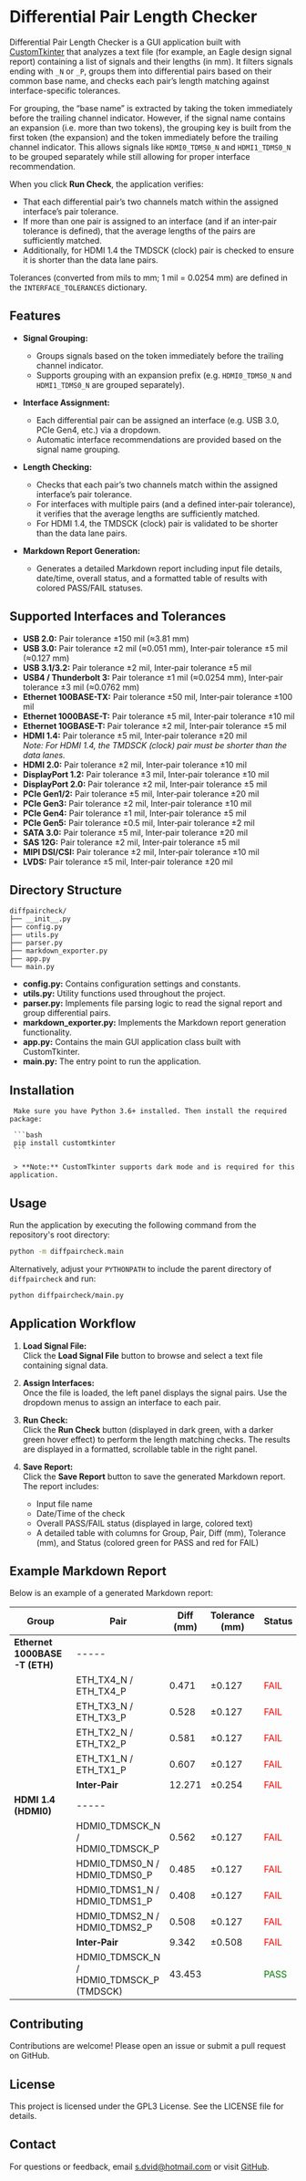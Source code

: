 # Differential Pair Length Checker

Differential Pair Length Checker is a GUI application built with [CustomTkinter](https://github.com/TomSchimansky/CustomTkinter) that analyzes a text file (for example, an Eagle design signal report) containing a list of signals and their lengths (in mm). It filters signals ending with `_N` or `_P`, groups them into differential pairs based on their common base name, and checks each pair’s length matching against interface-specific tolerances.

For grouping, the “base name” is extracted by taking the token immediately before the trailing channel indicator. However, if the signal name contains an expansion (i.e. more than two tokens), the grouping key is built from the first token (the expansion) and the token immediately before the trailing channel indicator. This allows signals like `HDMI0_TDMS0_N` and `HDMI1_TDMS0_N` to be grouped separately while still allowing for proper interface recommendation.

When you click **Run Check**, the application verifies:
- That each differential pair’s two channels match within the assigned interface’s pair tolerance.
- If more than one pair is assigned to an interface (and if an inter‑pair tolerance is defined), that the average lengths of the pairs are sufficiently matched.
- Additionally, for HDMI 1.4 the TMDSCK (clock) pair is checked to ensure it is shorter than the data lane pairs.

Tolerances (converted from mils to mm; 1 mil = 0.0254 mm) are defined in the `INTERFACE_TOLERANCES` dictionary.

## Features

- **Signal Grouping:**  
    - Groups signals based on the token immediately before the trailing channel indicator.
    - Supports grouping with an expansion prefix (e.g. `HDMI0_TDMS0_N` and `HDMI1_TDMS0_N` are grouped separately).

- **Interface Assignment:**  
    - Each differential pair can be assigned an interface (e.g. USB 3.0, PCIe Gen4, etc.) via a dropdown.
    - Automatic interface recommendations are provided based on the signal name grouping.

- **Length Checking:**  
    - Checks that each pair’s two channels match within the assigned interface’s pair tolerance.
    - For interfaces with multiple pairs (and a defined inter‑pair tolerance), it verifies that the average lengths are sufficiently matched.
    - For HDMI 1.4, the TMDSCK (clock) pair is validated to be shorter than the data lane pairs.

- **Markdown Report Generation:**  
    - Generates a detailed Markdown report including input file details, date/time, overall status, and a formatted table of results with colored PASS/FAIL statuses.

## Supported Interfaces and Tolerances

- **USB 2.0:** Pair tolerance ±150 mil (≈3.81 mm)
- **USB 3.0:** Pair tolerance ±2 mil (≈0.051 mm), Inter‑pair tolerance ±5 mil (≈0.127 mm)
- **USB 3.1/3.2:** Pair tolerance ±2 mil, Inter‑pair tolerance ±5 mil
- **USB4 / Thunderbolt 3:** Pair tolerance ±1 mil (≈0.0254 mm), Inter‑pair tolerance ±3 mil (≈0.0762 mm)
- **Ethernet 100BASE-TX:** Pair tolerance ±50 mil, Inter‑pair tolerance ±100 mil
- **Ethernet 1000BASE-T:** Pair tolerance ±5 mil, Inter‑pair tolerance ±10 mil
- **Ethernet 10GBASE-T:** Pair tolerance ±2 mil, Inter‑pair tolerance ±5 mil
- **HDMI 1.4:** Pair tolerance ±5 mil, Inter‑pair tolerance ±20 mil  
    *Note: For HDMI 1.4, the TMDSCK (clock) pair must be shorter than the data lanes.*
- **HDMI 2.0:** Pair tolerance ±2 mil, Inter‑pair tolerance ±10 mil
- **DisplayPort 1.2:** Pair tolerance ±3 mil, Inter‑pair tolerance ±10 mil
- **DisplayPort 2.0:** Pair tolerance ±2 mil, Inter‑pair tolerance ±5 mil
- **PCIe Gen1/2:** Pair tolerance ±5 mil, Inter‑pair tolerance ±20 mil
- **PCIe Gen3:** Pair tolerance ±2 mil, Inter‑pair tolerance ±10 mil
- **PCIe Gen4:** Pair tolerance ±1 mil, Inter‑pair tolerance ±5 mil
- **PCIe Gen5:** Pair tolerance ±0.5 mil, Inter‑pair tolerance ±2 mil
- **SATA 3.0:** Pair tolerance ±5 mil, Inter‑pair tolerance ±20 mil
- **SAS 12G:** Pair tolerance ±2 mil, Inter‑pair tolerance ±5 mil
- **MIPI DSI/CSI:** Pair tolerance ±2 mil, Inter‑pair tolerance ±10 mil
- **LVDS:** Pair tolerance ±5 mil, Inter‑pair tolerance ±20 mil

## Directory Structure

```
diffpaircheck/
├── __init__.py
├── config.py
├── utils.py
├── parser.py
├── markdown_exporter.py
├── app.py
└── main.py
```

- **config.py:** Contains configuration settings and constants.
- **utils.py:** Utility functions used throughout the project.
- **parser.py:** Implements file parsing logic to read the signal report and group differential pairs.
- **markdown_exporter.py:** Implements the Markdown report generation functionality.
- **app.py:** Contains the main GUI application class built with CustomTkinter.
- **main.py:** The entry point to run the application.

## Installation

     Make sure you have Python 3.6+ installed. Then install the required package:

     ```bash
     pip install customtkinter
     ```

     > **Note:** CustomTkinter supports dark mode and is required for this application.

## Usage

Run the application by executing the following command from the repository's root directory:

```bash
python -m diffpaircheck.main
```

Alternatively, adjust your `PYTHONPATH` to include the parent directory of `diffpaircheck` and run:

```bash
python diffpaircheck/main.py
```

## Application Workflow

1. **Load Signal File:**  
     Click the **Load Signal File** button to browse and select a text file containing signal data.

2. **Assign Interfaces:**  
     Once the file is loaded, the left panel displays the signal pairs. Use the dropdown menus to assign an interface to each pair.

3. **Run Check:**  
     Click the **Run Check** button (displayed in dark green, with a darker green hover effect) to perform the length matching checks. The results are displayed in a formatted, scrollable table in the right panel.

4. **Save Report:**  
     Click the **Save Report** button to save the generated Markdown report. The report includes:
     - Input file name
     - Date/Time of the check
     - Overall PASS/FAIL status (displayed in large, colored text)
     - A detailed table with columns for Group, Pair, Diff (mm), Tolerance (mm), and Status (colored green for PASS and red for FAIL)

## Example Markdown Report

Below is an example of a generated Markdown report:

| **Group** | **Pair** | **Diff (mm)** | **Tolerance (mm)** | **Status** |
| --- | --- | --- | --- | --- |
| **Ethernet 1000BASE-T (ETH)** | ----- |  |  |  |
|  | ETH_TX4_N / ETH_TX4_P | 0.471 | ±0.127 | <span style="color:red">FAIL</span> |
|  | ETH_TX3_N / ETH_TX3_P | 0.528 | ±0.127 | <span style="color:red">FAIL</span> |
|  | ETH_TX2_N / ETH_TX2_P | 0.581 | ±0.127 | <span style="color:red">FAIL</span> |
|  | ETH_TX1_N / ETH_TX1_P | 0.607 | ±0.127 | <span style="color:red">FAIL</span> |
|  | **Inter‑Pair** | 12.271 | ±0.254 | <span style="color:red">FAIL</span> |
| **HDMI 1.4 (HDMI0)** | ----- |  |  |  |
|  | HDMI0_TDMSCK_N / HDMI0_TDMSCK_P | 0.562 | ±0.127 | <span style="color:red">FAIL</span> |
|  | HDMI0_TDMS0_N / HDMI0_TDMS0_P | 0.485 | ±0.127 | <span style="color:red">FAIL</span> |
|  | HDMI0_TDMS1_N / HDMI0_TDMS1_P | 0.408 | ±0.127 | <span style="color:red">FAIL</span> |
|  | HDMI0_TDMS2_N / HDMI0_TDMS2_P | 0.508 | ±0.127 | <span style="color:red">FAIL</span> |
|  | **Inter‑Pair** | 9.342 | ±0.508 | <span style="color:red">FAIL</span> |
|  | HDMI0_TDMSCK_N / HDMI0_TDMSCK_P (TMDSCK) | 43.453 |  | <span style="color:green">PASS</span> |

## Contributing

Contributions are welcome! Please open an issue or submit a pull request on GitHub.

## License

This project is licensed under the GPL3 License. See the LICENSE file for details.

## Contact

For questions or feedback, email s.dvid@hotmail.com or visit [GitHub](https://github.com/DvidMakesThings).